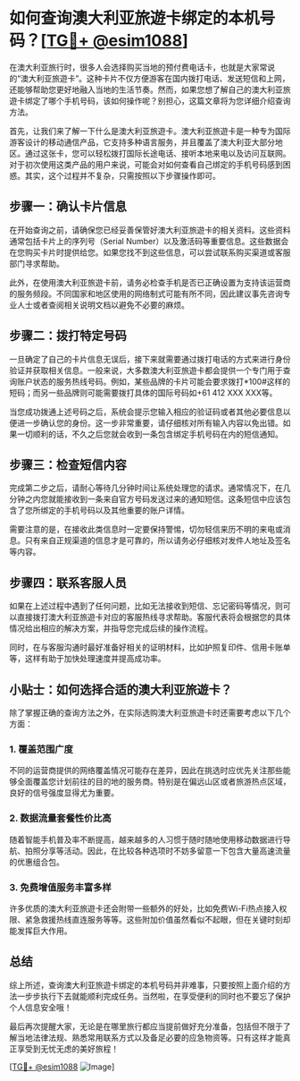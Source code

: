 # 如何查询澳大利亚旅遊卡绑定的本机号码？[[TG💪+ @esim1088](https://t.me/s/esim1088)]

在澳大利亚旅行时，很多人会选择购买当地的预付费电话卡，也就是大家常说的“澳大利亚旅遊卡”。这种卡片不仅方便游客在国内拨打电话、发送短信和上网，还能够帮助您更好地融入当地的生活节奏。然而，如果您想了解自己的澳大利亚旅遊卡绑定了哪个手机号码，该如何操作呢？别担心，这篇文章将为您详细介绍查询方法。

首先，让我们来了解一下什么是澳大利亚旅遊卡。澳大利亚旅遊卡是一种专为国际游客设计的移动通信产品，它支持多种语言服务，并且覆盖了澳大利亚大部分地区。通过这张卡，您可以轻松拨打国际长途电话、接听本地来电以及访问互联网。对于初次使用这类产品的用户来说，可能会对如何查看自己绑定的手机号码感到困惑。其实，这个过程并不复杂，只需按照以下步骤操作即可。

## 步骤一：确认卡片信息

在开始查询之前，请确保您已经妥善保管好澳大利亚旅遊卡的相关资料。这些资料通常包括卡片上的序列号（Serial Number）以及激活码等重要信息。这些数据会在您购买卡片时提供给您。如果您找不到这些信息，可以尝试联系购买渠道或客服部门寻求帮助。

此外，在使用澳大利亚旅遊卡前，请务必检查手机是否已正确设置为支持该运营商的服务频段。不同国家和地区使用的网络制式可能有所不同，因此建议事先咨询专业人士或者查阅相关说明文档以避免不必要的麻烦。

## 步骤二：拨打特定号码

一旦确定了自己的卡片信息无误后，接下来就需要通过拨打电话的方式来进行身份验证并获取相关信息。一般来说，大多数澳大利亚旅遊卡都会提供一个专门用于查询账户状态的服务热线号码。例如，某些品牌的卡片可能会要求拨打*100#这样的短码；而另一些品牌则可能需要拨打具体的国际号码如+61 412 XXX XXX等。

当您成功拨通上述号码之后，系统会提示您输入相应的验证码或者其他必要信息以便进一步确认您的身份。这一步非常重要，请仔细核对所有输入内容以免出错。如果一切顺利的话，不久之后您就会收到一条包含绑定手机号码在内的短信通知。

## 步骤三：检查短信内容

完成第二步之后，请耐心等待几分钟时间让系统处理您的请求。通常情况下，在几分钟之内您就能接收到一条来自官方号码发送过来的通知短信。这条短信中应该包含了您所绑定的手机号码以及其他重要的账户详情。

需要注意的是，在接收此类信息时一定要保持警惕，切勿轻信来历不明的来电或消息。只有来自正规渠道的信息才是可靠的，所以请务必仔细核对发件人地址及签名等内容。

## 步骤四：联系客服人员

如果在上述过程中遇到了任何问题，比如无法接收到短信、忘记密码等情况，则可以直接拨打澳大利亚旅遊卡对应的客服热线寻求帮助。客服代表将会根据您的具体情况给出相应的解决方案，并指导您完成后续的操作流程。

同时，在与客服沟通时最好准备好相关的证明材料，比如护照复印件、信用卡账单等，这样有助于加快处理速度并提高成功率。

## 小贴士：如何选择合适的澳大利亚旅遊卡？

除了掌握正确的查询方法之外，在实际选购澳大利亚旅遊卡时还需要考虑以下几个方面：

### 1. 覆盖范围广度

不同的运营商提供的网络覆盖情况可能存在差异，因此在挑选时应优先关注那些能够全面覆盖您计划前往的目的地的服务商。特别是在偏远山区或者旅游热点区域，良好的信号强度显得尤为重要。

### 2. 数据流量套餐性价比高

随着智能手机普及率不断提高，越来越多的人习惯于随时随地使用移动数据进行导航、拍照分享等活动。因此，在比较各种选项时不妨多留意一下包含大量高速流量的优惠组合包。

### 3. 免费增值服务丰富多样

许多优质的澳大利亚旅遊卡还会附带一些额外的好处，比如免费Wi-Fi热点接入权限、紧急救援热线直连服务等等。这些附加价值虽然看似不起眼，但在关键时刻却能发挥巨大作用。

## 总结

综上所述，查询澳大利亚旅遊卡绑定的本机号码并非难事，只要按照上面介绍的方法一步步执行下去就能顺利完成任务。当然啦，在享受便利的同时也不要忘了保护个人信息安全哦！

最后再次提醒大家，无论是在哪里旅行都应当提前做好充分准备，包括但不限于了解当地法律法规、熟悉常用联系方式以及备足必要的应急物资等。只有这样才能真正享受到无忧无虑的美好旅程！

[[TG💪+ @esim1088](https://t.me/s/esim1088) ![Image](https://i.postimg.cc/4NQfJmqS/Snipaste-2025-05-13-00-14-12.png)]